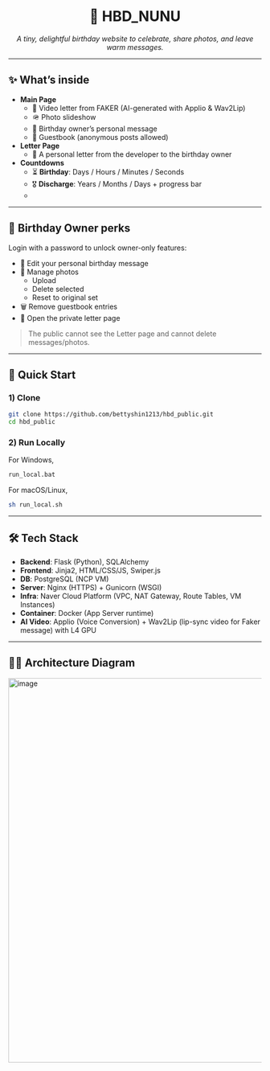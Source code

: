 <!-- Hero -->
<h1 align="center">🎂 HBD_NUNU</h1>
<p align="center">
  <i>A tiny, delightful birthday website to celebrate, share photos, and leave warm messages.</i>
</p>

---

## ✨ What’s inside

- **Main Page**
  - 🎥 Video letter from FAKER (AI-generated with Applio & Wav2Lip)
  - 🪖 Photo slideshow
  - 💌 Birthday owner’s personal message
  - 📝 Guestbook (anonymous posts allowed)
- **Letter Page**
  - 💌 A personal letter from the developer to the birthday owner
- **Countdowns**
  - ⏳ **Birthday**: Days / Hours / Minutes / Seconds
  - 🎖 **Discharge**: Years / Months / Days + progress bar
  - 
---

## 🔐 Birthday Owner perks

Login with a password to unlock owner-only features:

- 💬 Edit your personal birthday message  
- 📸 Manage photos  
  - Upload
  - Delete selected
  - Reset to original set
- 🗑 Remove guestbook entries  
- 💌 Open the private letter page

> The public cannot see the Letter page and cannot delete messages/photos.

---

## 🚀 Quick Start

### 1) Clone
```bash
git clone https://github.com/bettyshin1213/hbd_public.git
cd hbd_public
```

### 2) Run Locally
For Windows,
```bash
run_local.bat
```
For macOS/Linux,
```bash
sh run_local.sh
```

---

## 🛠 Tech Stack

- **Backend**: Flask (Python), SQLAlchemy  
- **Frontend**: Jinja2, HTML/CSS/JS, Swiper.js  
- **DB**: PostgreSQL (NCP VM)
- **Server**: Nginx (HTTPS) + Gunicorn (WSGI)  
- **Infra**: Naver Cloud Platform (VPC, NAT Gateway, Route Tables, VM Instances)  
- **Container**: Docker (App Server runtime)  
- **AI Video**: Applio (Voice Conversion) + Wav2Lip (lip-sync video for Faker message) with L4 GPU

---

## 👩‍💻 Architecture Diagram

<img width="847" height="765" alt="image" src="https://github.com/user-attachments/assets/07cbaadd-19b1-4a62-8569-745ca80295be" />

